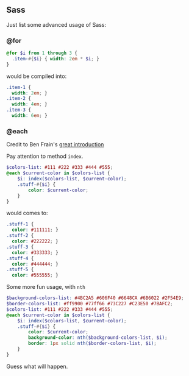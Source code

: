 ## Sass

Just list some advanced usage of Sass:

### @for

```scss
@for $i from 1 through 3 {
  .item-#{$i} { width: 2em * $i; }
}
```

would be compiled into:

```css
.item-1 {
  width: 2em; }
.item-2 {
  width: 4em; }
.item-3 {
  width: 6em; }
```

### @each

Credit to Ben Frain's [great introduction](http://benfrain.com/working-with-lists-and-each-loops-in-sass-with-the-index-and-nth-function/)

Pay attention to method `index`.

```scss
$colors-list: #111 #222 #333 #444 #555;
@each $current-color in $colors-list {
    $i: index($colors-list, $current-color);
    .stuff-#{$i} {
        color: $current-color;
    }
}
```

would comes to:

```css
.stuff-1 {
  color: #111111; }
.stuff-2 {
  color: #222222; }
.stuff-3 {
  color: #333333; }
.stuff-4 {
  color: #444444; }
.stuff-5 {
  color: #555555; }
```

Some more fun usage, with `nth`

```scss
$background-colors-list: #4BC2A5 #606F40 #6648CA #6B6022 #2F54E9;
$border-colors-list: #ff9900 #77ff66 #73C227 #C23E50 #7BAFC2;
$colors-list: #111 #222 #333 #444 #555;
@each $current-color in $colors-list {
    $i: index($colors-list, $current-color);
    .stuff-#{$i} {
        color: $current-color;
        background-color: nth($background-colors-list, $i);
        border: 1px solid nth($border-colors-list, $i);
    }
}
```

Guess what will happen.
